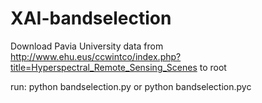 # XAI-bandselection
Download Pavia University data from http://www.ehu.eus/ccwintco/index.php?title=Hyperspectral_Remote_Sensing_Scenes to root

run: python bandselection.py or python bandselection.pyc
